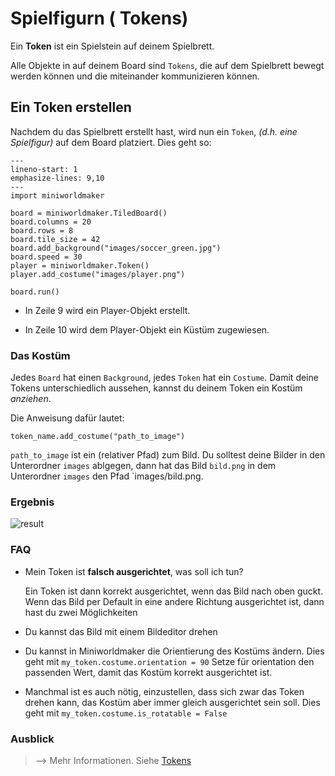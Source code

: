 Spielfigurn ( Tokens)
=======

Ein **Token** ist ein Spielstein auf deinem Spielbrett. 

Alle Objekte in auf deinem Board sind `Tokens`, die auf dem Spielbrett bewegt werden können und die miteinander kommunizieren können.

## Ein Token erstellen

Nachdem du das Spielbrett erstellt hast, wird nun ein `Token`, *(d.h. eine Spielfigur)* auf dem Board platziert. Dies geht so:

```{code-block} python
---
lineno-start: 1
emphasize-lines: 9,10
---
import miniworldmaker

board = miniworldmaker.TiledBoard()
board.columns = 20
board.rows = 8
board.tile_size = 42
board.add_background("images/soccer_green.jpg")
board.speed = 30
player = miniworldmaker.Token()
player.add_costume("images/player.png")

board.run()
```

  * In Zeile 9 wird ein Player-Objekt erstellt.
  
  * In Zeile 10 wird dem Player-Objekt ein Küstüm zugewiesen. 

### Das Kostüm

Jedes `Board` hat einen `Background`, jedes `Token` hat ein `Costume`. Damit deine Tokens unterschiedlich aussehen, kannst du deinem Token ein Kostüm *anziehen*. 

Die Anweisung dafür lautet:

```
token_name.add_costume("path_to_image")
```

`path_to_image` ist ein (relativer Pfad) zum Bild. Du solltest deine Bilder in den Unterordner `images` ablgegen, dann hat das Bild `bild.png` in dem Unterordner `images` den Pfad `images/bild.png.

### Ergebnis

![result](/_images/token.jpg)

### FAQ

  * Mein Token ist **falsch ausgerichtet**, was soll ich tun?
   
    Ein Token ist dann korrekt ausgerichtet, wenn das Bild nach oben guckt. Wenn das Bild per Default in eine andere Richtung ausgerichtet ist, dann hast du zwei Möglichkeiten

  * Du kannst das Bild mit einem Bildeditor drehen

  * Du kannst in Miniworldmaker die Orientierung des Kostüms ändern. Dies geht mit `my_token.costume.orientation = 90`
  Setze für orientation den passenden Wert, damit das Kostüm korrekt ausgerichtet ist.

  * Manchmal ist es auch nötig, einzustellen, dass sich zwar das Token drehen kann, das Kostüm aber immer gleich ausgerichtet sein soll. Dies geht mit `my_token.costume.is_rotatable = False`

### Ausblick

> --> Mehr Informationen. Siehe [Tokens](../key_concepts/tokens.md)
